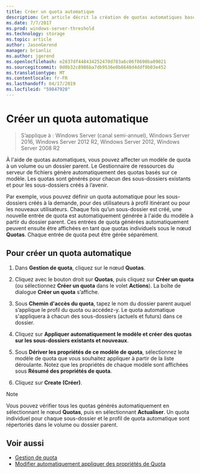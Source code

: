 ```yaml
---
title: Créer un quota automatique
description: Cet article décrit la création de quotas automatiques basée sur un modèle de quota
ms.date: 7/7/2017
ms.prod: windows-server-threshold
ms.technology: storage
ms.topic: article
author: JasonGerend
manager: brianlic
ms.author: jgerend
ms.openlocfilehash: e2837df448434252470d783a6c06f0690ba09021
ms.sourcegitcommit: 0d0b32c8986ba7db9536e0b8648d4ddf9b03e452
ms.translationtype: MT
ms.contentlocale: fr-FR
ms.lasthandoff: 04/17/2019
ms.locfileid: "59847920"
---
```

# <a name="create-an-auto-apply-quota"></a>Créer un quota automatique

> S’applique à : Windows Server (canal semi-annuel), Windows Server 2016, Windows Server 2012 R2, Windows Server 2012, Windows Server 2008 R2

À l'aide de quotas automatiques, vous pouvez affecter un modèle de quota à un volume ou un dossier parent. Le Gestionnaire de ressources du serveur de fichiers génère automatiquement des quotas basés sur ce modèle. Les quotas sont générés pour chacun des sous-dossiers existants et pour les sous-dossiers créés à l’avenir.

Par exemple, vous pouvez définir un quota automatique pour les sous-dossiers créés à la demande, pour des utilisateurs à profil itinérant ou pour les nouveaux utilisateurs. Chaque fois qu’un sous-dossier est créé, une nouvelle entrée de quota est automatiquement générée à l'aide du modèle à partir du dossier parent. Ces entrées de quota générées automatiquement peuvent ensuite être affichées en tant que quotas individuels sous le nœud **Quotas**. Chaque entrée de quota peut être gérée séparément.

## <a name="to-create-an-auto-apply-quota"></a>Pour créer un quota automatique

1.  Dans **Gestion de quota**, cliquez sur le nœud **Quotas**.

2.  Cliquez avec le bouton droit sur **Quotas**, puis cliquez sur **Créer un quota** (ou sélectionnez **Créer un quota** dans le volet **Actions**). La boîte de dialogue **Créer un quota** s’affiche.

3.  Sous **Chemin d'accès du quota**, tapez le nom du dossier parent auquel s’applique le profil du quota ou accédez-y. Le quota automatique s'appliquera à chacun des sous-dossiers (actuels et futurs) dans ce dossier.

4.  Cliquez sur **Appliquer automatiquement le modèle et créer des quotas sur les sous-dossiers existants et nouveaux**.

5.  Sous **Dériver les propriétés de ce modèle de quota**, sélectionnez le modèle de quota que vous souhaitez appliquer à partir de la liste déroulante. Notez que les propriétés de chaque modèle sont affichées sous **Résumé des propriétés de quota**.

6.  Cliquez sur **Create (Créer)**.

> [!Note]
> Vous pouvez vérifier tous les quotas générés automatiquement en sélectionnant le nœud **Quotas**, puis en sélectionnant **Actualiser**. Un quota individuel pour chaque sous-dossier et le profil de quota automatique sont répertoriés dans le volume ou dossier parent.

## <a name="see-also"></a>Voir aussi

-   [Gestion de quota](quota-management.md)
-   [Modifier automatiquement appliquer des propriétés de Quota](edit-auto-apply-quota-properties.md)